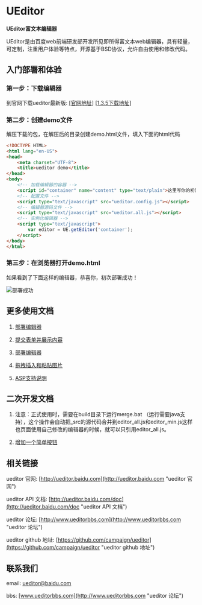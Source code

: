 UEditor
======

**UEditor富文本编辑器**

UEditor是由百度web前端研发部开发所见即所得富文本web编辑器，具有轻量，可定制，注重用户体验等特点，开源基于BSD协议，允许自由使用和修改代码。

## 入门部署和体验 ##

### 第一步：下载编辑器 ###

到官网下载ueditor最新版: [[官网地址]](http://ueditor.baidu.com/website/download.html#ueditor "官网地址") [[1.3.5下载地址]](http://ueditor.baidu.com/build/build_down.php?t=1_3_5-src"ueditor1.3.5下载地址")

### 第二步：创建demo文件 ###
解压下载的包，在解压后的目录创建demo.html文件，填入下面的html代码

```html
<!DOCTYPE HTML>
<html lang="en-US">
<head>
	<meta charset="UTF-8">
	<title>ueditor demo</title>
</head>
<body>
	<!-- 加载编辑器的容器 -->
	<script id="container" name="content" type="text/plain">这里写你的初始化内容</script>
	<!-- 配置文件 -->
	<script type="text/javascript" src="ueditor.config.js"></script>
	<!-- 编辑器源码文件 -->
	<script type="text/javascript" src="ueditor.all.js"></script>
	<!-- 实例化编辑器 -->
	<script type="text/javascript">
	    var editor = UE.getEditor('container');
	</script>
</body>
</html>
```

### 第三步：在浏览器打开demo.html ###

如果看到了下面这样的编辑器，恭喜你，初次部署成功！

![部署成功](http://www.ueditorbbs.com/data/attachment/forum/201311/01/180213cop7scr30s3p9wc0.png)

## 更多使用文档 ##

1. [部署编辑器](_doc/部署编辑器.md "部署编辑器")

2. [提交表单并展示内容](_doc/提交表单并展示内容.md "提交表单并展示内容")

3. [部署编辑器](_doc/路径配置.md "路径配置")

4. [拖拽插入和粘贴图片](_doc/拖拽插入和粘贴图片.md "拖拽插入和粘贴图片")

5. [ASP支持说明](_doc/ASP支持说明.md "ASP支持说明")

## 二次开发文档 ##

1. 注意：正式使用时，需要在build目录下运行merge.bat （运行需要java支持），这个操作会自动把_src的源代码合并到editor_all.js和editor_min.js这样也页面使用自己修改的编辑器的时候，就可以只引用editor_all.js。

2. [增加一个简单按钮](_doc/增加一个简单按钮.md "增加一个简单按钮")

## 相关链接 ##

ueditor 官网: [http://ueditor.baidu.com](http://ueditor.baidu.com "ueditor 官网")

ueditor API 文档: [http://ueditor.baidu.com/doc](http://ueditor.baidu.com/doc "ueditor API 文档")

ueditor 论坛: [http://www.ueditorbbs.com](http://www.ueditorbbs.com "ueditor 论坛")

ueditor github 地址: [https://github.com/campaign/ueditor](https://github.com/campaign/ueditor "ueditor github 地址")

## 联系我们 ##

email: [ueditor@baidu.com](mailto://email:ueditor@baidu.com "发邮件给ueditor开发组")

bbs: [www.ueditorbbs.com](http://www.ueditorbbs.com "ueditor 论坛")
